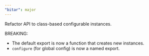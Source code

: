 ```yaml
---
"bitar": major
---
```


Refactor API to class-based configurable instances.

BREAKING:

- The default export is now a function that creates new instances.
- `configure` (for global config) is now a named export.
